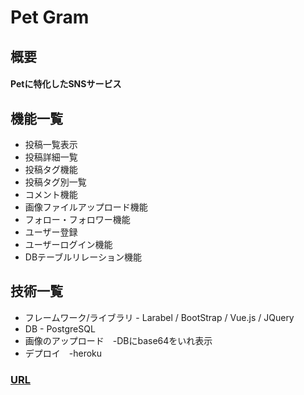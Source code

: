 # Pet Gram

## 概要
#### Petに特化したSNSサービス

## 機能一覧
- 投稿一覧表示
- 投稿詳細一覧
- 投稿タグ機能
- 投稿タグ別一覧
- コメント機能
- 画像ファイルアップロード機能
- フォロー・フォロワー機能
- ユーザー登録
- ユーザーログイン機能
- DBテーブルリレーション機能

## 技術一覧
- フレームワーク/ライブラリ - Larabel / BootStrap / Vue.js / JQuery
- DB - PostgreSQL
- 画像のアップロード　-DBにbase64をいれ表示
- デプロイ　-heroku

### [URL](http://pet-gram.herokuapp.com/)
